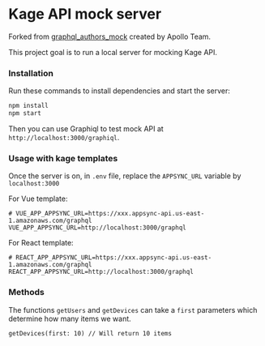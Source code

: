 # Kage API mock server

Forked from [graphql_authors_mock](https://github.com/JeffML/graphql_authors_mock) created by Apollo Team.

This project goal is to run a local server for mocking Kage API.

### Installation

Run these commands to install dependencies and start the server:

```bash
npm install
npm start
```

Then you can use Graphiql to test mock API at `http://localhost:3000/graphiql`.

### Usage with kage templates

Once the server is on, in `.env` file, replace the `APPSYNC_URL` variable by `localhost:3000`

For Vue template:

```
# VUE_APP_APPSYNC_URL=https://xxx.appsync-api.us-east-1.amazonaws.com/graphql
VUE_APP_APPSYNC_URL=http://localhost:3000/graphql
```

For React template:

```
# REACT_APP_APPSYNC_URL=https://xxx.appsync-api.us-east-1.amazonaws.com/graphql
REACT_APP_APPSYNC_URL=http://localhost:3000/graphql
```

### Methods

The functions `getUsers` and `getDevices` can take a `first` parameters which determine how many items we want.

```
getDevices(first: 10) // Will return 10 items
```